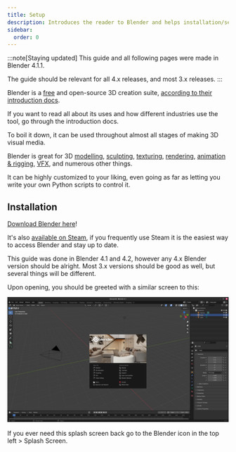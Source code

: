 ```yaml
---
title: Setup
description: Introduces the reader to Blender and helps installation/setup
sidebar:
  order: 0
---
```


:::note[Staying updated]
This guide and all following pages were made in Blender 4.1.1.

The guide should be relevant for all 4.x releases, and most 3.x releases.
:::

Blender is a [free](https://docs.blender.org/manual/en/latest/getting_started/about/license.html) and open-source 3D creation suite, [according to their introduction docs](https://docs.blender.org/manual/en/latest/getting_started/about/introduction.html).

If you want to read all about its uses and how different industries use the tool, go through the introduction docs.

To boil it down, it can be used throughout almost all stages of making 3D visual media.

Blender is great for 3D [modelling](https://docs.blender.org/manual/en/latest/modeling/introduction.html), [sculpting](https://docs.blender.org/manual/en/latest/sculpt_paint/sculpting/index.html), [texturing](https://docs.blender.org/manual/en/latest/editors/uv/introduction.html), [rendering](https://docs.blender.org/manual/en/latest/render/introduction.html), [animation & rigging](https://docs.blender.org/manual/en/latest/animation/index.html), [VFX](https://docs.blender.org/manual/en/latest/movie_clip/index.html), and numerous other things.

It can be highly customized to your liking, even going as far as letting you write your own Python scripts to control it.

## Installation

[Download Blender here](https://www.blender.org/download/)!

It's also [available on Steam](http://store.steampowered.com/app/365670/Blender/), if you frequently use Steam it is the easiest way to access Blender and stay up to date.

This guide was done in Blender 4.1 and 4.2, however any 4.x Blender version should be alright. Most 3.x versions should be good as well, but several things will be different.

Upon opening, you should be greeted with a similar screen to this:

![Blender's 4.1 welcome screen](/src/assets/blender/WelcomeScreen.png)

If you ever need this splash screen back go to the Blender icon in the top left > Splash Screen.

